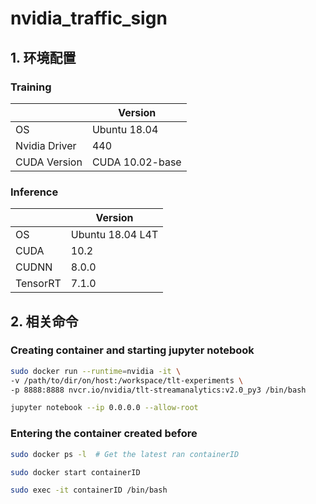 # nvidia_traffic_sign

## 1. 环境配置
### Training 
|               | Version         |
|---------------|-----------------|
| OS            | Ubuntu 18.04    |
| Nvidia Driver | 440             |
| CUDA Version  | CUDA 10.02-base |

### Inference
|          | Version          |
|----------|------------------|
| OS       | Ubuntu 18.04 L4T |
| CUDA     | 10.2             |
| CUDNN    | 8.0.0            |
| TensorRT | 7.1.0            |

## 2. 相关命令
### Creating container and starting jupyter notebook
```bash
sudo docker run --runtime=nvidia -it \
-v /path/to/dir/on/host:/workspace/tlt-experiments \
-p 8888:8888 nvcr.io/nvidia/tlt-streamanalytics:v2.0_py3 /bin/bash

jupyter notebook --ip 0.0.0.0 --allow-root
```

### Entering the container created before
```bash
sudo docker ps -l  # Get the latest ran containerID

sudo docker start containerID

sudo exec -it containerID /bin/bash
```

